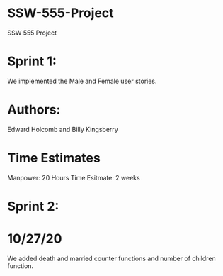 # SSW-555-Project
SSW 555 Project
# Sprint 1:
We implemented the Male and Female user stories.
# Authors:
Edward Holcomb and Billy Kingsberry
# Time Estimates
Manpower: 20 Hours
Time Esitmate: 2 weeks

# Sprint 2:
# 10/27/20
We added death and married counter functions and number of children function.
